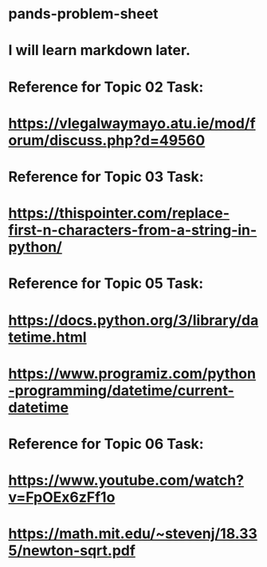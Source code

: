 # pands-problem-sheet

# I will learn markdown later.

# Reference for Topic 02 Task:
# https://vlegalwaymayo.atu.ie/mod/forum/discuss.php?d=49560

# Reference for Topic 03 Task:
# https://thispointer.com/replace-first-n-characters-from-a-string-in-python/

# Reference for Topic 05 Task:
# https://docs.python.org/3/library/datetime.html
# https://www.programiz.com/python-programming/datetime/current-datetime

# Reference for Topic 06 Task:
# https://www.youtube.com/watch?v=FpOEx6zFf1o
# https://math.mit.edu/~stevenj/18.335/newton-sqrt.pdf